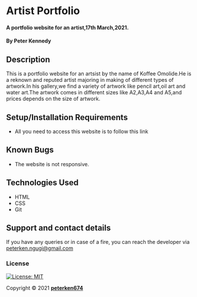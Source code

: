 # Artist Portfolio
#### A portfolio website for an artist,17th March,2021.
#### By **Peter Kennedy**
## Description
This is a portfolio website for an artsist by the name of Koffee Omolide.He is a reknown and reputed artist majoring in making of different types of artwork.In his gallery,we find a variety of artwork like pencil art,oil art and water art.The artwork comes in different sizes like A2,A3,A4 and A5,and prices depends on the size of artwork.

## Setup/Installation Requirements
* All you need to access this website is to follow this link
## Known Bugs
* The website is not responsive.
## Technologies Used
- HTML
- CSS
- Git
## Support and contact details
If you have any queries or in case of a fire, you can reach the developer via [peterken.ngugi@gmail.com](mailto:peterken.ngugi@gmail.com)
### License
 [![License: MIT](https://img.shields.io/badge/License-MIT-yellow.svg)](/LICENSE)

Copyright &copy; 2021 **[peterken674](www.github.com/peterken674)**